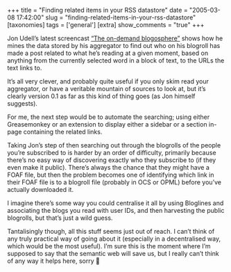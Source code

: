 +++
title = "Finding related items in your RSS datastore"
date = "2005-03-08 17:42:00"
slug = "finding-related-items-in-your-rss-datastore"
[taxonomies]
tags = ['general']
[extra]
show_comments = "true"
+++

Jon Udell’s latest screencast [“The on-demand blogosphere”](http://weblog.infoworld.com/udell/2005/03/07.html) shows how he mines the data stored by his aggregator to find out who on his blogroll has made a post related to what he’s reading at a given moment, based on anything from the currently selected word in a block of text, to the URLs the text links to.

It’s all very clever, and probably quite useful if you only skim read your aggregator, or have a veritable mountain of sources to look at, but it’s clearly version 0.1 as far as this kind of thing goes (as Jon himself suggests).

For me, the next step would be to automate the searching; using either Greasemonkey or an extension to display either a sidebar or a section in-page containing the related links.

Taking Jon’s step of then searching out through the blogrolls of the people you’re subscribed to is harder by an order of difficulty, primarily because there’s no easy way of discovering exactly who they subscribe to (if they even make it public). There’s always the chance that they might have a FOAF file, but then the problem becomes one of identifying which link in their FOAF file is to a blogroll file (probably in OCS or OPML) before you’ve actually downloaded it.

I imagine there’s some way you could centralise it all by using Bloglines and associating the blogs you read with user IDs, and then harvesting the public blogrolls, but that’s just a wild guess.

Tantalisingly though, all this stuff seems just out of reach. I can’t think of any truly practical way of going about it (especially in a decentralised way, which would be the most useful). I’m sure this is the moment where I’m supposed to say that the semantic web will save us, but I really can’t think of any way it helps here, sorry 🙂
